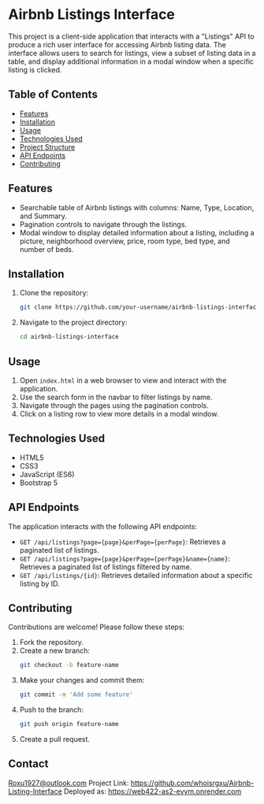 # Airbnb Listings Interface

This project is a client-side application that interacts with a "Listings" API to produce a rich user interface for accessing Airbnb listing data. The interface allows users to search for listings, view a subset of listing data in a table, and display additional information in a modal window when a specific listing is clicked.

## Table of Contents
- [Features](#features)
- [Installation](#installation)
- [Usage](#usage)
- [Technologies Used](#technologies-used)
- [Project Structure](#project-structure)
- [API Endpoints](#api-endpoints)
- [Contributing](#contributing)

## Features
- Searchable table of Airbnb listings with columns: Name, Type, Location, and Summary.
- Pagination controls to navigate through the listings.
- Modal window to display detailed information about a listing, including a picture, neighborhood overview, price, room type, bed type, and number of beds.

## Installation
1. Clone the repository:
    ```bash
    git clone https://github.com/your-username/airbnb-listings-interface.git
    ```
2. Navigate to the project directory:
    ```bash
    cd airbnb-listings-interface
    ```

## Usage
1. Open `index.html` in a web browser to view and interact with the application.
2. Use the search form in the navbar to filter listings by name.
3. Navigate through the pages using the pagination controls.
4. Click on a listing row to view more details in a modal window.

## Technologies Used
- HTML5
- CSS3
- JavaScript (ES6)
- Bootstrap 5

## API Endpoints
The application interacts with the following API endpoints:
- `GET /api/listings?page={page}&perPage={perPage}`: Retrieves a paginated list of listings.
- `GET /api/listings?page={page}&perPage={perPage}&name={name}`: Retrieves a paginated list of listings filtered by name.
- `GET /api/listings/{id}`: Retrieves detailed information about a specific listing by ID.

## Contributing
Contributions are welcome! Please follow these steps:
1. Fork the repository.
2. Create a new branch:
    ```bash
    git checkout -b feature-name
    ```
3. Make your changes and commit them:
    ```bash
    git commit -m 'Add some feature'
    ```
4. Push to the branch:
    ```bash
    git push origin feature-name
    ```
5. Create a pull request.
## Contact
Roxu1927@outlook.com Project Link: https://github.com/whoisrgxu/Airbnb-Listing-Interface
Deployed as: https://web422-as2-evym.onrender.com
